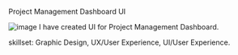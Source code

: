 Project Management Dashboard UI

![image](https://github.com/JosephRonal/living-legancy/assets/161732035/65ac7374-3a22-40af-a52c-875d2ef8465d)
I have created UI for Project Management Dashboard.

skillset: Graphic Design, UX/User Experience, UI/User Experience.
